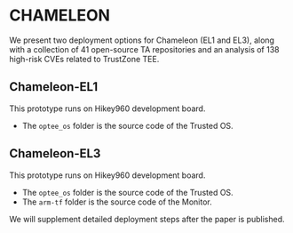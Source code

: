 # CHAMELEON

We present two deployment options for Chameleon (EL1 and EL3), along with a collection of 41 open-source TA repositories and an analysis of 138 high-risk CVEs related to TrustZone TEE.

## Chameleon-EL1

This prototype runs on Hikey960 development board.

- The `optee_os` folder is the source code of the Trusted OS.

## Chameleon-EL3

This prototype runs on Hikey960 development board.

- The `optee_os` folder is the source code of the Trusted OS.
- The `arm-tf` folder is the source code of the Monitor.



We will supplement detailed deployment steps after the paper is published.
